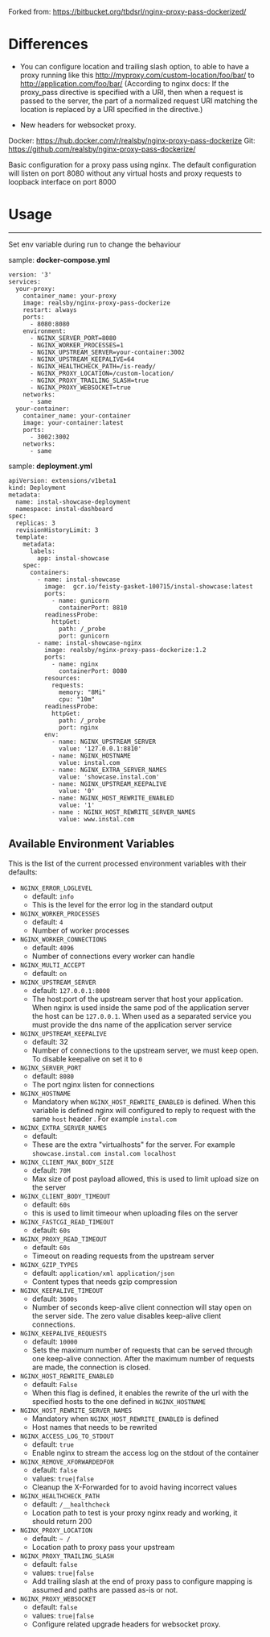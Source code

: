 Forked from: https://bitbucket.org/tbdsrl/nginx-proxy-pass-dockerized/

# Differences

- You can configure location and trailing slash option, to able to have a proxy running like this http://myproxy.com/custom-location/foo/bar/ to http://application.com/foo/bar/ (According to nginx docs: If the proxy_pass directive is specified with a URI, then when a request is passed to the server, the part of a normalized request URI matching the location is replaced by a URI specified in the directive.)

- New headers for websocket proxy.

Docker: https://hub.docker.com/r/realsby/nginx-proxy-pass-dockerize
Git: https://github.com/realsby/nginx-proxy-pass-dockerize/

Basic configuration for a proxy pass using nginx.
The default configuration will listen on port 8080 without any virtual hosts and proxy requests to loopback interface on port 8000

# Usage
-----

Set env variable during run to change the behaviour


sample: **docker-compose.yml**

    version: '3'
    services:
      your-proxy:
        container_name: your-proxy
        image: realsby/nginx-proxy-pass-dockerize
        restart: always
        ports:
          - 8080:8080
        environment:
          - NGINX_SERVER_PORT=8080
          - NGINX_WORKER_PROCESSES=1
          - NGINX_UPSTREAM_SERVER=your-container:3002
          - NGINX_UPSTREAM_KEEPALIVE=64
          - NGINX_HEALTHCHECK_PATH=/is-ready/
          - NGINX_PROXY_LOCATION=/custom-location/
          - NGINX_PROXY_TRAILING_SLASH=true
          - NGINX_PROXY_WEBSOCKET=true
        networks:
          - same
      your-container:
        container_name: your-container
        image: your-container:latest
        ports:
          - 3002:3002
        networks:
          - same


sample: **deployment.yml**

    apiVersion: extensions/v1beta1
    kind: Deployment
    metadata:
      name: instal-showcase-deployment
      namespace: instal-dashboard
    spec:
      replicas: 3
      revisionHistoryLimit: 3
      template:
        metadata:
          labels:
            app: instal-showcase
        spec:
          containers:
            - name: instal-showcase
              image:  gcr.io/feisty-gasket-100715/instal-showcase:latest
              ports:
                - name: gunicorn
                  containerPort: 8810
              readinessProbe:
                httpGet:
                  path: /_probe
                  port: gunicorn
            - name: instal-showcase-nginx
              image: realsby/nginx-proxy-pass-dockerize:1.2
              ports:
                - name: nginx
                  containerPort: 8080
              resources:
                requests:
                  memory: "8Mi"
                  cpu: "10m"
              readinessProbe:
                httpGet:
                  path: /_probe
                  port: nginx
              env:
                - name: NGINX_UPSTREAM_SERVER
                  value: '127.0.0.1:8810'
                - name: NGINX_HOSTNAME
                  value: instal.com
                - name: NGINX_EXTRA_SERVER_NAMES
                  value: 'showcase.instal.com'
                - name: NGINX_UPSTREAM_KEEPALIVE
                  value: '0'
                - name: NGINX_HOST_REWRITE_ENABLED
                  value: '1'
                - name : NGINX_HOST_REWRITE_SERVER_NAMES
                  value: www.instal.com



## Available Environment Variables

This is the list of the current processed environment variables with their defaults:

- `NGINX_ERROR_LOGLEVEL`
    - default: `info`
    - This is the level for the error log in the standard output
- `NGINX_WORKER_PROCESSES`
    - default: `4`
    - Number of worker processes
- `NGINX_WORKER_CONNECTIONS`
    - default: `4096`
    - Number of connections every worker can handle
- `NGINX_MULTI_ACCEPT`
    - default: `on`
- `NGINX_UPSTREAM_SERVER`
    - default: `127.0.0.1:8000`
    - The host:port of the upstream server that host your application. When nginx is used inside the same pod of the application server the host can be `127.0.0.1`. When used as a separated service you must provide the dns name of the application server service
- `NGINX_UPSTREAM_KEEPALIVE`
    - default: 32
    - Number of connections to the upstream server, we must keep open. To disable keepalive on set it to `0`
- `NGINX_SERVER_PORT`
    - default: `8080`
    - The port nginx listen for connections
- `NGINX_HOSTNAME`
    - Mandatory when `NGINX_HOST_REWRITE_ENABLED` is defined. When this variable is defined nginx will configured to reply to request with the same `host` header . For example `instal.com`
- `NGINX_EXTRA_SERVER_NAMES`
    - default:
    - These are the extra "virtualhosts" for the server. For example `showcase.instal.com instal.com localhost`
- `NGINX_CLIENT_MAX_BODY_SIZE`
    - default: `70M`
    - Max size of post payload allowed, this is used to limit upload size on the server
- `NGINX_CLIENT_BODY_TIMEOUT`
    - default: `60s`
    - this is used to limit timeour when uploading files on the server
- `NGINX_FASTCGI_READ_TIMEOUT`
    - default: `60s`
- `NGINX_PROXY_READ_TIMEOUT`
    - default: `60s`
    - Timeout on reading requests from the upstream server
- `NGINX_GZIP_TYPES`
    - default: `application/xml application/json`
    - Content types that needs gzip compression
- `NGINX_KEEPALIVE_TIMEOUT`
    - default: `3600s`
    - Number of seconds keep-alive client connection will stay open on the server side. The zero value disables keep-alive client connections.
- `NGINX_KEEPALIVE_REQUESTS`
    - default: `10000`
    - Sets the maximum number of requests that can be served through one keep-alive connection. After the maximum number of requests are made, the connection is closed.
- `NGINX_HOST_REWRITE_ENABLED`
    - default: `False`
    - When this flag is defined, it enables the rewrite of the url with the specified hosts to the one defined in `NGINX_HOSTNAME`
- `NGINX_HOST_REWRITE_SERVER_NAMES`
    - Mandatory when `NGINX_HOST_REWRITE_ENABLED` is defined
    - Host names that needs to be rewrited
- `NGINX_ACCESS_LOG_TO_STDOUT`
    - default: `true`
    - Enable nginx to stream the access log on the stdout of the container
- `NGINX_REMOVE_XFORWARDEDFOR`
    - default: `false`
    - values: `true|false`
    - Cleanup the X-Forwarded for to avoid having incorrect values
- `NGINX_HEALTHCHECK_PATH`
    - default: `/__healthcheck`
    - Location path to test is your proxy nginx ready and working, it should return 200
- `NGINX_PROXY_LOCATION`
    - default: `~ /`
    - Location path to proxy pass your upstream
- `NGINX_PROXY_TRAILING_SLASH`
    - default: `false`
    - values: `true|false`
    - Add trailing slash at the end of proxy pass to configure mapping is assumed and paths are passed as-is or not.
- `NGINX_PROXY_WEBSOCKET`
    - default: `false`
    - values: `true|false`
    - Configure related upgrade headers for websocket proxy.
